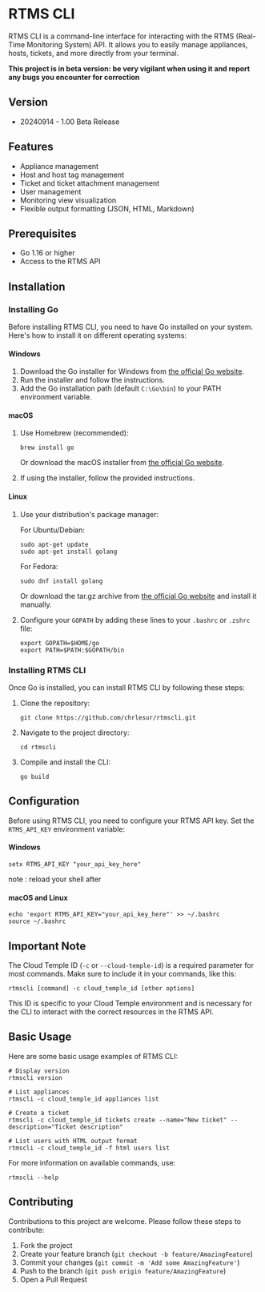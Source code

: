 # RTMS CLI
RTMS CLI is a command-line interface for interacting with the RTMS (Real-Time Monitoring System) API. It allows you to easily manage appliances, hosts, tickets, and more directly from your terminal.

**This project is in beta version: be very vigilant when using it and report any bugs you encounter for correction**

## Version

- 20240914 - 1.00 Beta Release 

## Features

- Appliance management
- Host and host tag management
- Ticket and ticket attachment management
- User management
- Monitoring view visualization
- Flexible output formatting (JSON, HTML, Markdown)

## Prerequisites

- Go 1.16 or higher
- Access to the RTMS API

## Installation

### Installing Go

Before installing RTMS CLI, you need to have Go installed on your system. Here's how to install it on different operating systems:

#### Windows

1. Download the Go installer for Windows from [the official Go website](https://golang.org/dl/).
2. Run the installer and follow the instructions.
3. Add the Go installation path (default `C:\Go\bin`) to your PATH environment variable.

#### macOS

1. Use Homebrew (recommended):
   ```
   brew install go
   ```
   Or download the macOS installer from [the official Go website](https://golang.org/dl/).

2. If using the installer, follow the provided instructions.

#### Linux

1. Use your distribution's package manager:
   
   For Ubuntu/Debian:
   ```
   sudo apt-get update
   sudo apt-get install golang
   ```
   
   For Fedora:
   ```
   sudo dnf install golang
   ```

   Or download the tar.gz archive from [the official Go website](https://golang.org/dl/) and install it manually.

2. Configure your `GOPATH` by adding these lines to your `.bashrc` or `.zshrc` file:
   ```
   export GOPATH=$HOME/go
   export PATH=$PATH:$GOPATH/bin
   ```

### Installing RTMS CLI

Once Go is installed, you can install RTMS CLI by following these steps:

1. Clone the repository:
   ```
   git clone https://github.com/chrlesur/rtmscli.git
   ```

2. Navigate to the project directory:
   ```
   cd rtmscli
   ```

3. Compile and install the CLI:
   ```
   go build
   ```

## Configuration

Before using RTMS CLI, you need to configure your RTMS API key. Set the `RTMS_API_KEY` environment variable:

#### Windows
```
setx RTMS_API_KEY "your_api_key_here"
```
note : reload your shell after

#### macOS and Linux
```
echo 'export RTMS_API_KEY="your_api_key_here"' >> ~/.bashrc
source ~/.bashrc
```
## Important Note

The Cloud Temple ID (`-c` or `--cloud-temple-id`) is a required parameter for most commands. Make sure to include it in your commands, like this:

```
rtmscli [command] -c cloud_temple_id [other options]
```

This ID is specific to your Cloud Temple environment and is necessary for the CLI to interact with the correct resources in the RTMS API.

## Basic Usage

Here are some basic usage examples of RTMS CLI:

```
# Display version
rtmscli version

# List appliances
rtmscli -c cloud_temple_id appliances list

# Create a ticket
rtmscli -c cloud_temple_id tickets create --name="New ticket" --description="Ticket description"

# List users with HTML output format
rtmscli -c cloud_temple_id -f html users list
```

For more information on available commands, use:
```
rtmscli --help
```

## Contributing

Contributions to this project are welcome. Please follow these steps to contribute:

1. Fork the project
2. Create your feature branch (`git checkout -b feature/AmazingFeature`)
3. Commit your changes (`git commit -m 'Add some AmazingFeature'`)
4. Push to the branch (`git push origin feature/AmazingFeature`)
5. Open a Pull Request
